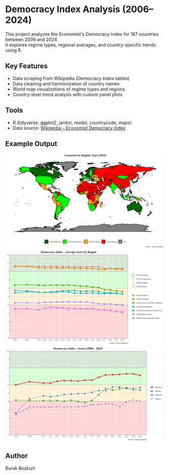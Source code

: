 # Democracy Index Analysis (2006–2024)

This project analyzes the Economist's Democracy Index for 167 countries between 2006 and 2024.  
It explores regime types, regional averages, and country-specific trends using R.

## Key Features
- Data scraping from Wikipedia (Democracy Index tables)
- Data cleaning and harmonization of country names
- World map visualizations of regime types and regions
- Country-level trend analysis with custom panel plots

## Tools
- R (tidyverse, ggplot2, janitor, readxl, countrycode, maps)
- Data source: [Wikipedia – Economist Democracy Index](https://en.wikipedia.org/wiki/Democracy_Index)

## Example Output
![World Map by Regime](output/world_map_regime.png)
![Average Scores by Region](output/avg_score_region.png)
![Countries with negative Trend](output/panel_graph_negative.png)

## Author
Burak Bozkurt
